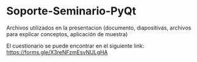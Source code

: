 # Soporte-Seminario-PyQt

Archivos utilizados en la presentacion (documento, diapositivas, archivos para explicar conceptos, aplicación de muestra)

El cuestionario se puede encontrar en el siguiente link: https://forms.gle/X3reNFzmEsvNULgHA

